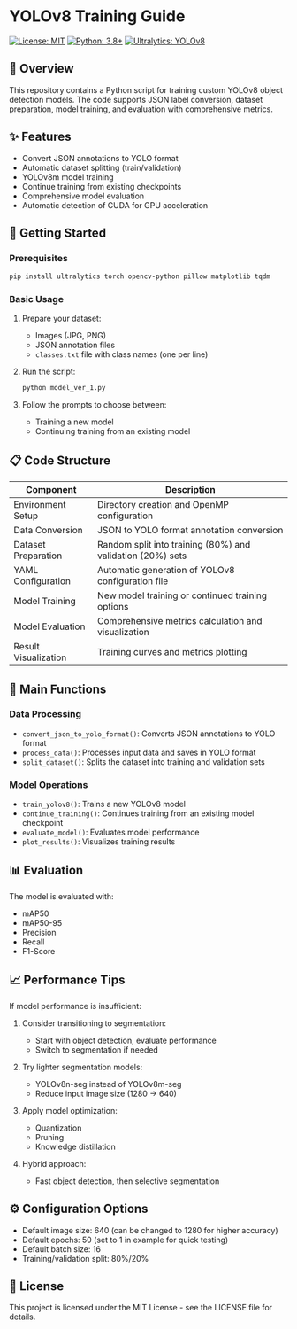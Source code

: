 # YOLOv8 Training Guide

[![License: MIT](https://img.shields.io/badge/License-MIT-yellow.svg)](https://opensource.org/licenses/MIT)
[![Python: 3.8+](https://img.shields.io/badge/python-3.8+-blue.svg)](https://www.python.org/downloads/)
[![Ultralytics: YOLOv8](https://img.shields.io/badge/Ultralytics-YOLOv8-green.svg)](https://github.com/ultralytics/ultralytics)

## 📝 Overview

This repository contains a Python script for training custom YOLOv8 object detection models. The code supports JSON label conversion, dataset preparation, model training, and evaluation with comprehensive metrics.

## ✨ Features

- Convert JSON annotations to YOLO format
- Automatic dataset splitting (train/validation)
- YOLOv8m model training
- Continue training from existing checkpoints
- Comprehensive model evaluation
- Automatic detection of CUDA for GPU acceleration

## 🚀 Getting Started

### Prerequisites

```bash
pip install ultralytics torch opencv-python pillow matplotlib tqdm
```

### Basic Usage

1. Prepare your dataset:
   - Images (JPG, PNG)
   - JSON annotation files
   - `classes.txt` file with class names (one per line)

2. Run the script:
   ```bash
   python model_ver_1.py
   ```

3. Follow the prompts to choose between:
   - Training a new model
   - Continuing training from an existing model

## 📋 Code Structure

| Component | Description |
|-----------|-------------|
| Environment Setup | Directory creation and OpenMP configuration |
| Data Conversion | JSON to YOLO format annotation conversion |
| Dataset Preparation | Random split into training (80%) and validation (20%) sets |
| YAML Configuration | Automatic generation of YOLOv8 configuration file |
| Model Training | New model training or continued training options |
| Model Evaluation | Comprehensive metrics calculation and visualization |
| Result Visualization | Training curves and metrics plotting |

## 🧩 Main Functions

### Data Processing

- `convert_json_to_yolo_format()`: Converts JSON annotations to YOLO format
- `process_data()`: Processes input data and saves in YOLO format
- `split_dataset()`: Splits the dataset into training and validation sets

### Model Operations

- `train_yolov8()`: Trains a new YOLOv8 model
- `continue_training()`: Continues training from an existing model checkpoint
- `evaluate_model()`: Evaluates model performance
- `plot_results()`: Visualizes training results

## 📊 Evaluation

The model is evaluated with:
- mAP50
- mAP50-95
- Precision
- Recall
- F1-Score

## 📈 Performance Tips

If model performance is insufficient:

1. Consider transitioning to segmentation:
   - Start with object detection, evaluate performance
   - Switch to segmentation if needed

2. Try lighter segmentation models:
   - YOLOv8n-seg instead of YOLOv8m-seg
   - Reduce input image size (1280 → 640)

3. Apply model optimization:
   - Quantization
   - Pruning
   - Knowledge distillation

4. Hybrid approach:
   - Fast object detection, then selective segmentation

## ⚙️ Configuration Options

- Default image size: 640 (can be changed to 1280 for higher accuracy)
- Default epochs: 50 (set to 1 in example for quick testing)
- Default batch size: 16
- Training/validation split: 80%/20%

## 📄 License

This project is licensed under the MIT License - see the LICENSE file for details.